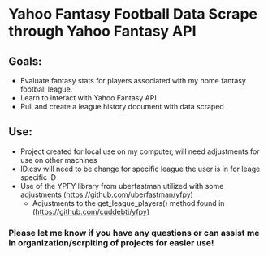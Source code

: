 # Yahoo Fantasy Football Data Scrape through Yahoo Fantasy API
## Goals:
  - Evaluate fantasy stats for players associated with my home fantasy football league.
  - Learn to interact with Yahoo Fantasy API
  - Pull and create a league history document with data scraped

## Use:
  - Project created for local use on my computer, will need adjustments for use on other machines
  - ID.csv will need to be change for specific league the user is in for leage specific ID
  - Use of the YPFY library from uberfastman utilized with some adjustments (https://github.com/uberfastman/yfpy)
      - Adjustments to the get_league_players() method found in (https://github.com/cuddebtj/yfpy)

### Please let me know if you have any questions or can assist me in organization/scrpiting of projects for easier use!
